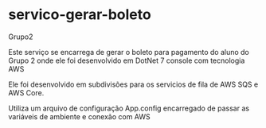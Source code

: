 # servico-gerar-boleto

Grupo2

Este serviço se encarrega de gerar o boleto para pagamento do aluno do Grupo 2 onde ele foi desenvolvido em DotNet 7 console com tecnologia AWS

Ele foi desenvolvido em subdivisões para os servicios de fila de AWS SQS e AWS Core.

Utiliza um arquivo de configuração App.config encarregado de passar as variáveis ​​de ambiente e conexão com AWS

